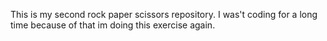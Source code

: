 This is my second rock paper scissors repository. I was't coding for a long time because of that im doing this exercise again.

